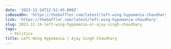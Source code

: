 ```yaml
---
date: '2023-12-14T12:52:45.000Z'
isBasedOn: 'https://thebaffler.com/latest/left-wing-hypomania-chaudhary'
link: 'https://thebaffler.com/latest/left-wing-hypomania-chaudhary'
slug: 2023-12-14-left-wing-hypomania-or-ajay-singh-chaudhary
tags:
  - Politics
title: Left-Wing Hypomania | Ajay Singh Chaudhary
---
```


